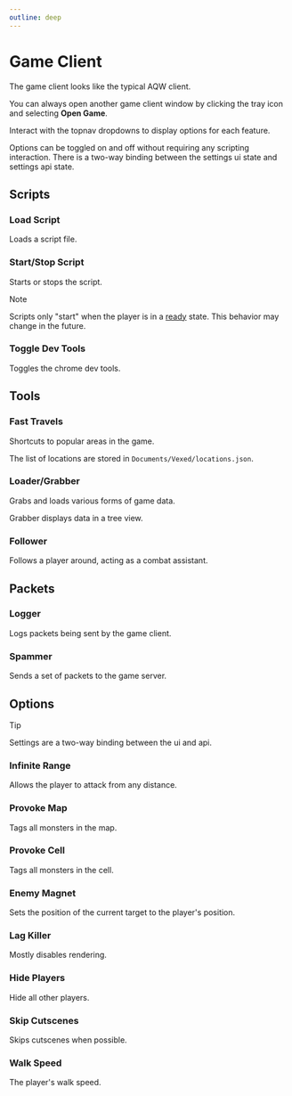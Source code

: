 ```yaml
---
outline: deep
---
```


# Game Client

The game client looks like the typical AQW client.

You can always open another game client window by clicking the tray icon and selecting **Open Game**.

Interact with the topnav dropdowns to display options for each feature.

Options can be toggled on and off without requiring any scripting interaction. There is a two-way binding between the settings ui state and settings api state.

## Scripts

### Load Script

Loads a script file.

### Start/Stop Script

Starts or stops the script.

> [!NOTE]
> Scripts only "start" when the player is in a [ready](../../api-legacy/Player#isready) state. This behavior may change in the future.

### Toggle Dev Tools

Toggles the chrome dev tools.

## Tools

### Fast Travels

Shortcuts to popular areas in the game.

The list of locations are stored in `Documents/Vexed/locations.json`.

### Loader/Grabber

Grabs and loads various forms of game data.

Grabber displays data in a tree view.

### Follower

Follows a player around, acting as a combat assistant.

## Packets

### Logger

Logs packets being sent by the game client.

### Spammer

Sends a set of packets to the game server.

## Options

> [!TIP]
> Settings are a two-way binding between the ui and api.

### Infinite Range

Allows the player to attack from any distance.

### Provoke Map

Tags all monsters in the map.

### Provoke Cell

Tags all monsters in the cell.

### Enemy Magnet

Sets the position of the current target to the player's position.

### Lag Killer

Mostly disables rendering.

### Hide Players

Hide all other players.

### Skip Cutscenes

Skips cutscenes when possible.

### Walk Speed

The player's walk speed.
